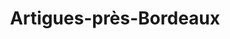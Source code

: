 ---
title: Artigues-près-Bordeaux
url: /artigues-pres-bordeaux/
latitude: 44.854
longitude: -0.502
---
